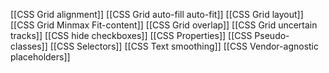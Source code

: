 [[CSS Grid alignment]]
[[CSS Grid auto-fill auto-fit]]
[[CSS Grid layout]]
[[CSS Grid Minmax Fit-content]]
[[CSS Grid overlap]]
[[CSS Grid uncertain tracks]]
[[CSS hide checkboxes]]
[[CSS Properties]]
[[CSS Pseudo-classes]]
[[CSS Selectors]]
[[CSS Text smoothing]]
[[CSS Vendor-agnostic placeholders]]
